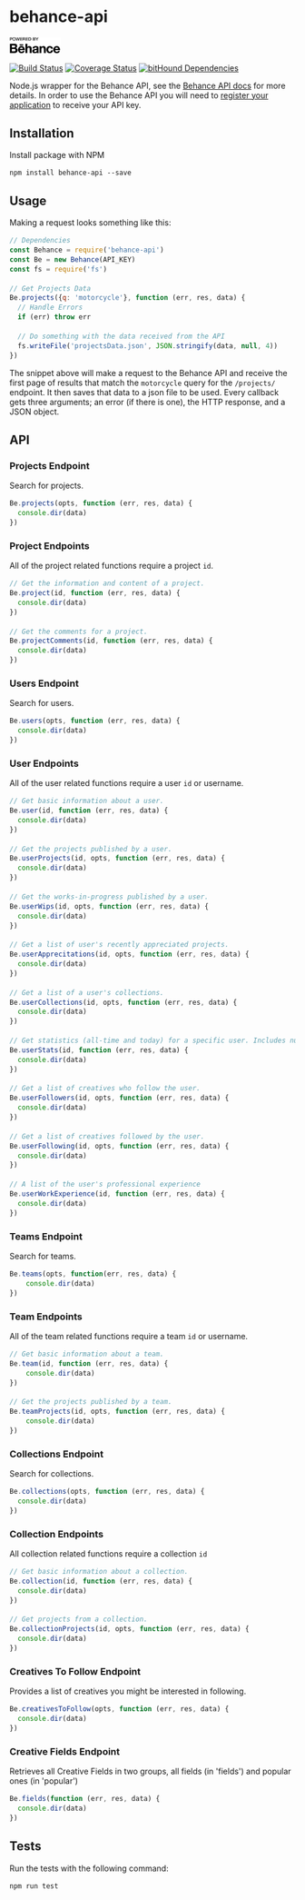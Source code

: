 # behance-api
<img src="./PbyBehance-vertical-145px.png" width="90px" />

[![Build Status](https://travis-ci.org/Polyneue/behance-api.svg?branch=master)](https://travis-ci.org/Polyneue/behance-api)
[![Coverage Status](https://coveralls.io/repos/github/Polyneue/behance-api/badge.svg?branch=master)](https://coveralls.io/github/Polyneue/behance-api?branch=master)
[![bitHound Dependencies](https://www.bithound.io/github/Polyneue/behance-api/badges/dependencies.svg)](https://www.bithound.io/github/Polyneue/behance-api/master/dependencies/npm)  

Node.js wrapper for the Behance API, see the [Behance API docs](https://www.behance.net/dev/api/endpoints/) for more details. In order to use the Behance API you will need to [register your application](https://www.behance.net/dev/register) to receive your API key.

## Installation
Install package with NPM

```
npm install behance-api --save
```

## Usage
Making a request looks something like this:

```javascript
// Dependencies
const Behance = require('behance-api')
const Be = new Behance(API_KEY)
const fs = require('fs')

// Get Projects Data
Be.projects({q: 'motorcycle'}, function (err, res, data) {
  // Handle Errors
  if (err) throw err

  // Do something with the data received from the API
  fs.writeFile('projectsData.json', JSON.stringify(data, null, 4))
})
```

The snippet above will make a request to the Behance API and receive the first page of results that match the `motorcycle` query for the `/projects/` endpoint. It then saves that data to a json file to be used. Every callback gets three arguments; an error (if there is one), the HTTP response, and a JSON object.

## API  

### Projects Endpoint
Search for projects.  

```javascript
Be.projects(opts, function (err, res, data) {
  console.dir(data)
})
```

### Project Endpoints
All of the project related functions require a project `id`.

```javascript
// Get the information and content of a project.  
Be.project(id, function (err, res, data) {
  console.dir(data)
})

// Get the comments for a project.   
Be.projectComments(id, function (err, res, data) {
  console.dir(data)
})
```

### Users Endpoint
Search for users.  

```javascript
Be.users(opts, function (err, res, data) {
  console.dir(data)
})
```

### User Endpoints
All of the user related functions require a user `id` or username.

```javascript
// Get basic information about a user.
Be.user(id, function (err, res, data) {
  console.dir(data)
})

// Get the projects published by a user.  
Be.userProjects(id, opts, function (err, res, data) {
  console.dir(data)
})

// Get the works-in-progress published by a user.  
Be.userWips(id, opts, function (err, res, data) {
  console.dir(data)
})

// Get a list of user's recently appreciated projects.  
Be.userApprecitations(id, opts, function (err, res, data) {
  console.dir(data)
})

// Get a list of a user's collections.  
Be.userCollections(id, opts, function (err, res, data) {
  console.dir(data)
})

// Get statistics (all-time and today) for a specific user. Includes number of project views, appreciations, comments, and profile views.
Be.userStats(id, function (err, res, data) {
  console.dir(data)
})

// Get a list of creatives who follow the user.  
Be.userFollowers(id, opts, function (err, res, data) {
  console.dir(data)
})

// Get a list of creatives followed by the user.  
Be.userFollowing(id, opts, function (err, res, data) {
  console.dir(data)
})

// A list of the user's professional experience
Be.userWorkExperience(id, function (err, res, data) {
  console.dir(data)
})
```

### Teams Endpoint
Search for teams.  

```javascript
Be.teams(opts, function(err, res, data) {
	console.dir(data)
})
```

### Team Endpoints
All of the team related functions require a team `id` or username.

```javascript
// Get basic information about a team.
Be.team(id, function (err, res, data) {
	console.dir(data)
})

// Get the projects published by a team.  
Be.teamProjects(id, opts, function (err, res, data) {
	console.dir(data)
})
```

### Collections Endpoint
Search for collections.  

```javascript
Be.collections(opts, function (err, res, data) {
  console.dir(data)
})
```

### Collection Endpoints
All collection related functions require a collection `id`

```javascript
// Get basic information about a collection.
Be.collection(id, function (err, res, data) {
  console.dir(data)
})

// Get projects from a collection.  
Be.collectionProjects(id, opts, function (err, res, data) {
  console.dir(data)
})
```

### Creatives To Follow Endpoint
Provides a list of creatives you might be interested in following.  

```javascript
Be.creativesToFollow(opts, function (err, res, data) {
  console.dir(data)
})
```

### Creative Fields Endpoint
Retrieves all Creative Fields in two groups, all fields (in 'fields') and popular ones (in 'popular')

```javascript
Be.fields(function (err, res, data) {
  console.dir(data)
})
```

## Tests
Run the tests with the following command:  

```
npm run test
```